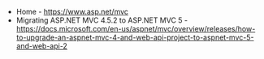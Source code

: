 * Home - https://www.asp.net/mvc
* Migrating ASP.NET MVC 4.5.2 to ASP.NET MVC 5 - https://docs.microsoft.com/en-us/aspnet/mvc/overview/releases/how-to-upgrade-an-aspnet-mvc-4-and-web-api-project-to-aspnet-mvc-5-and-web-api-2
